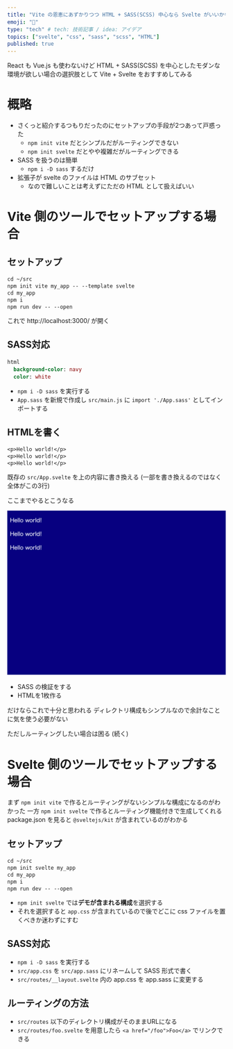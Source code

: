```yaml
---
title: "Vite の恩恵にあずかりつつ HTML + SASS(SCSS) 中心なら Svelte がいいかもしれない"
emoji: "🍉"
type: "tech" # tech: 技術記事 / idea: アイデア
topics: ["svelte", "css", "sass", "scss", "HTML"]
published: true
---
```


React も Vue.js も使わないけど HTML + SASS(SCSS) を中心としたモダンな環境が欲しい場合の選択肢として Vite + Svelte をおすすめしてみる

# 概略 #

  * さくっと紹介するつもりだったのにセットアップの手段が2つあって戸惑った
    * `npm init vite` だとシンプルだがルーティングできない
    * `npm init svelte` だとやや複雑だがルーティングできる
  * SASS を扱うのは簡単
    * `npm i -D sass` するだけ
  * 拡張子が svelte のファイルは HTML のサブセット
    * なので難しいことは考えずにただの HTML として扱えばいい

# Vite 側のツールでセットアップする場合 #

## セットアップ ##

```shell
cd ~/src
npm init vite my_app -- --template svelte
cd my_app
npm i
npm run dev -- --open
```

これで http://localhost:3000/ が開く

## SASS対応 ##

```sass:src/App.sass
html
  background-color: navy
  color: white
```

  * `npm i -D sass` を実行する
  * `App.sass` を新規で作成し `src/main.js` に `import './App.sass'` としてインポートする

## HTMLを書く ##

```html:src/App.svelte
<p>Hello world!</p>
<p>Hello world!</p>
<p>Hello world!</p>
```

既存の `src/App.svelte` を上の内容に書き換える
(一部を書き換えるのではなく全体がこの3行)

ここまでやるとこうなる

![](/images/4ff99e84325c47/browser_ss1.png)

  * SASS の検証をする
  * HTMLを1枚作る

だけならこれで十分と思われる
ディレクトリ構成もシンプルなので余計なことに気を使う必要がない

ただしルーティングしたい場合は困る (続く)

# Svelte 側のツールでセットアップする場合 #

まず `npm init vite` で作るとルーティングがないシンプルな構成になるのがわかった
一方 `npm init svelte` で作るとルーティング機能付きで生成してくれる
package.json を見ると `@sveltejs/kit` が含まれているのがわかる

## セットアップ ##

```shell
cd ~/src
npm init svelte my_app
cd my_app
npm i
npm run dev -- --open
```

  * `npm init svelte` では**デモが含まれる構成**を選択する
  * それを選択すると `app.css` が含まれているので後でどこに css ファイルを置くべきか迷わずにすむ

## SASS対応 ##

  * `npm i -D sass` を実行する
  * `src/app.css` を `src/app.sass` にリネームして SASS 形式で書く
  * `src/routes/__layout.svelte` 内の app.css を app.sass に変更する

## ルーティングの方法 ##

  * `src/routes` 以下のディレクトリ構成がそのままURLになる
  * `src/routes/foo.svelte` を用意したら `<a href="/foo">Foo</a>` でリンクできる
